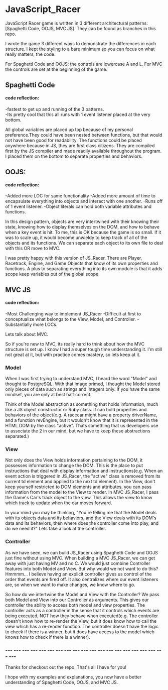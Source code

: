 # JavaScript_Racer
JavaScript Racer game is written in 3 different architectural patterns: [Spaghetti Code, OOJS, MVC JS]. They can be found as branches in this repo.

I wrote the game 3 different ways to demonstrate the differences in each structure. I kept the styling to a bare minimum so you can focus on what really matters, the code.

For Spaghetti Code and OOJS: the controls are lowercase A and L.
For MVC the controls are set at the beginning of the game.

## Spaghetti Code
#### code reflection:
-fastest to get up and running of the 3 patterns. <br />
-Its pretty cool that this all runs with 1 event listener placed at the very bottom. <br />

  All global variables are placed up top because of my personal preference.They could have been nested between functions, but that would not have been good for readability.  The functions could be placed anywhere because in JS, they are first class citizens. They are compiled first by the JS compiler and made readily available throughout the program. I placed them on the bottom to separate properties and behaviors.

## OOJS:
#### code reflection:
-Added more LOC for same functionality
-Added more amount of time to encapsulate everything into objects and interact with one another.
-Runs off of 1 event listener.
-Object literals can hold both variable attributes and functions.

In this design pattern, objects are very intertwined with their knowing their state, knowing how to display themselves on the DOM, and how to behave when a key event is hit. To me, this is OK because the game is so small. If it was to scale up, it would become unwieldy to keep track of all of the objects and its functions. We can separate each object to its own file to deal with this OR move to MVC.

I was pretty happy with this version of JS_Racer. There are Player, Racetrack, Engine, and Game Objects that know of its own properties and functions. A plus to separating everything into its own module is that it adds scope keep variables out of the global scope.

## MVC JS
#### code reflection:
-Most Challenging way to implement JS_Racer
-Difficult at first to conceptualize what belongs to the View, Model, and Controller.
-Substantially more LOCs.

Lets talk about MVC.

So if you're new to MVC, its really hard to think about how the MVC structure is set up. I know I had a super tough time understanding it. I'm still not great at it, but with practice comes mastery, so lets keep at it.

### Model

When I was first trying to understand MVC, I heard the word "Model" and thought to PostgreSQL. With that image primed, I thought the Model stored only pieces of data such as strings and integers only. If you have the same mindset, you are only at best half correct.

Think of the Model abstraction as something that holds information, much like a JS object constructor or Ruby class. It can hold properties and behaviors of the object(e.g. A racecar might have a property driverName, and a function revEngine, but it wouldn't know that it is represented in the HTML DOM by the class "active". Thats something that us developers use to associate the 2 in our mind, but we have to keep these abstractions separated.)

### View

Not only does the View holds information pertaining to the DOM, it possesses information to change the DOM. This is the place to put instructions that deal with display information and instructions(e.g. When an event action is triggered in JS_Racer, the "active" class is removed from its current td element and applied to the next td element). In the View, don't keep yourself restricted to DOM elements and attributes, you can pass information from the model to the View to render. In MVC JS_Racer, I pass the Game's Car's track object to the view. This allows the view to know which track to update when the car moves forward.

In your mind you may be thinking, "You're telling me that the Model deals with its objects data and its behaviors, and the View deals with its DOM's data and its behaviors, then where does the controller come into play, and do we need it?" Lets take a look at the controller.

### Controller

As we have seen, we can build JS_Racer using Spaghetti Code and OOJS just fine without using MVC. When building a MVC JS_Racer, we can get away with just having MV and no C. We would just combine Controller features into both Model and View. But why would we not want to do this? Hmmmm... I believe having an explicit controller gives us control of the order that events are fired off. It also centralizes where our event listeners are, so when we want to make changes, we know where to go.

So how do we intertwine the Model and View with the Controller? We pass both Model and View into our Controller as arguments. This gives our controller the ability to access both model and view properties. The controller acts as a controller in the sense that it controls which events are being executed, NOT how they behave when executed(e.g. The controller doesn't know how to re-render the View, but it does know how to call the view which has a re-render function. The controller doesn't have the logic to check if there is a winner, but it does have access to the model which knows how to check if there is a winner).

### --- --- --- --- --- --- --- --- --- --- --- --- --- --- --- --- --- --- --- ---
Thanks for checkout out the repo. That's all I have for you!

I hope with my examples and explanations, you now have a better understanding of Spaghetti Code, OOJS, and MVC JS.